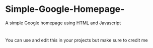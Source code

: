 # Simple-Google-Homepage-
A simple Google homepage using HTML and Javascript
#
You can use and edit this in your projects but make sure to credit me
